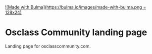 [![Made with Bulma](https://bulma.io/images/made-with-bulma.png = 128x24)](https://bulma.io)

# Osclass Community landing page
Landing page for osclasscommunity.com.
